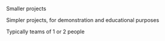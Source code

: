 Smaller projects 

Simpler projects, for demonstration and educational purposes

Typically teams of 1 or 2 people 
